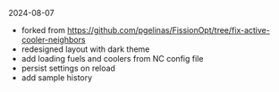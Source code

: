 2024-08-07

* forked from https://github.com/pgelinas/FissionOpt/tree/fix-active-cooler-neighbors
* redesigned layout with dark theme
* add loading fuels and coolers from NC config file
* persist settings on reload
* add sample history
